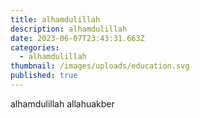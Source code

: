 ```yaml
---
title: alhamdulillah
description: alhamdulillah
date: 2023-06-07T23:43:31.663Z
categories:
  - alhamdulillah
thumbnail: /images/uploads/education.svg
published: true
---
```

alhamdulillah allahuakber